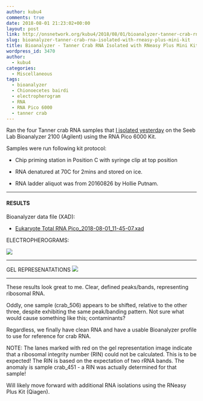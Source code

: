 ```yaml
---
author: kubu4
comments: true
date: 2018-08-01 21:23:02+00:00
layout: post
link: http://onsnetwork.org/kubu4/2018/08/01/bioanalyzer-tanner-crab-rna-isolated-with-rneasy-plus-mini-kit/
slug: bioanalyzer-tanner-crab-rna-isolated-with-rneasy-plus-mini-kit
title: Bioanalyzer - Tanner Crab RNA Isolated with RNeasy Plus Mini Kit
wordpress_id: 3470
author:
  - kubu4
categories:
  - Miscellaneous
tags:
  - bioanalyzer
  - Chionoecetes bairdi
  - electropherogram
  - RNA
  - RNA Pico 6000
  - tanner crab
---
```


Ran the four Tanner crab RNA samples that [I isolated yesterday](http://onsnetwork.org/kubu4/2018/07/31/rna-isolation-tanner-crab-hemolymph-using-rneasy-plus-mini-kit/) on the Seeb Lab Bioanalyzer 2100 (Agilent) using the RNA Pico 6000 Kit.

Samples were run following kit protocol:





  * Chip priming station in Position C with syringe clip at top position



  * RNA denatured at 70C for 2mins and stored on ice.



  * RNA ladder aliquot was from 20160826 by Hollie Putnam.






* * *





#### RESULTS





Bioanalyzer data file (XAD):





  * [Eukaryote Total RNA Pico_2018-08-01_11-45-07.xad](http://owl.fish.washington.edu/Athaliana/20180801_bioanalyzer_crab_RNA/Eukaryote%20Total%20RNA%20Pico_2018-08-01_11-45-07.xad)



ELECTROPHEROGRAMS:

![](http://owl.fish.washington.edu/Athaliana/20180801_bioanalyzer_crab_RNA/20180801_bioanalyzer_crab_electropherogram.jpg)



* * *



GEL REPRESENATATIONS
![](http://owl.fish.washington.edu/Athaliana/20180801_bioanalyzer_crab_RNA/20180801_bioanalyzer_crab_gel.jpg)



* * *



These results look great to me. Clear, defined peaks/bands, representing ribosomal RNA.

Oddly, one sample (crab_506) appears to be shifted, relative to the other three, despite exhibiting the same peak/banding pattern. Not sure what would cause something like this; contaminants?

Regardless, we finally have clean RNA and have a usable Bioanalyzer profile to use for reference for crab RNA.

NOTE: The lanes marked with red on the gel representation image indicate that a ribosomal integrity number (RIN) could not be calculated. This is to be expected! The RIN is based on the expectation of two rRNA bands. The anomaly is sample crab_451 - a RIN was actually determined for that sample!

Will likely move forward with additional RNA isolations using the RNeasy Plus Kit (Qiagen).
